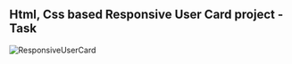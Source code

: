 Html, Css based Responsive User Card project - Task
---

![ResponsiveUserCard](https://github.com/r4nd3l/ResponsiveUserCard/blob/master/img/sample.gif)
